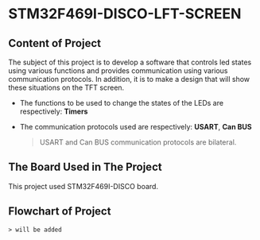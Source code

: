 # STM32F469I-DISCO-LFT-SCREEN

## Content of Project

The subject of this project is to develop a software that controls led states using various functions and provides communication using various communication protocols. In addition, it is to make a design that will show these situations on the TFT screen.

- The functions to be used to change the states of the LEDs are respectively: **Timers**

- The communication protocols used are respectively: **USART**, **Can BUS**
	> USART and Can BUS communication protocols are bilateral.

## The Board Used in The Project

This project used STM32F469I-DISCO board.

## Flowchart of Project

	> will be added